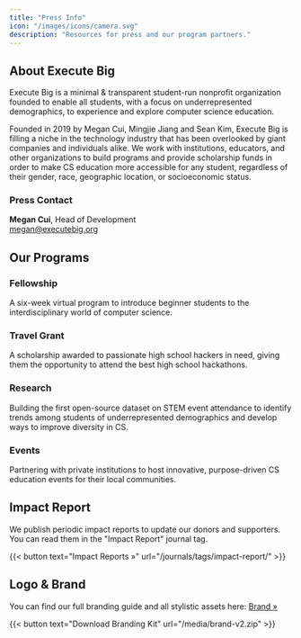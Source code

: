 ```yaml
---
title: "Press Info"
icon: "/images/icons/camera.svg"
description: "Resources for press and our program partners."
---
```


## About Execute Big

Execute Big is a minimal & transparent student-run nonprofit organization founded to enable all students, with a focus on underrepresented demographics, to experience and explore computer science education.

Founded in 2019 by Megan Cui, Mingjie Jiang and Sean Kim, Execute Big is filling a niche in the technology industry that has been overlooked by giant companies and individuals alike. We work with institutions, educators, and other organizations to build programs and provide scholarship funds in order to make CS education more accessible for any student, regardless of their gender, race, geographic location, or socioeconomic status.

### Press Contact  
**Megan Cui**, Head of Development  
megan@executebig.org  

## Our Programs

### Fellowship

A six-week virtual program to introduce beginner students to the interdisciplinary world of computer science.

### Travel Grant

A scholarship awarded to passionate high school hackers in need, giving them the opportunity to attend the best high school hackathons.

### Research

Building the first open-source dataset on STEM event attendance to identify trends among students of underrepresented demographics and develop ways to improve diversity in CS.

### Events

Partnering with private institutions to host innovative, purpose-driven CS education events for their local communities.

## Impact Report

We publish periodic impact reports to update our donors and supporters. You can read them in the "Impact Report" journal tag.

{{< button text="Impact Reports »" url="/journals/tags/impact-report/" >}}

## Logo & Brand

You can find our full branding guide and all stylistic assets here: [Brand »](/brand)

{{< button text="Download Branding Kit" url="/media/brand-v2.zip" >}}